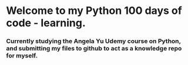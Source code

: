 # Welcome to my Python 100 days of code - learning.

### Currently studying the Angela Yu Udemy course on Python, and submitting my files to github to act as a knowledge repo for myself. 